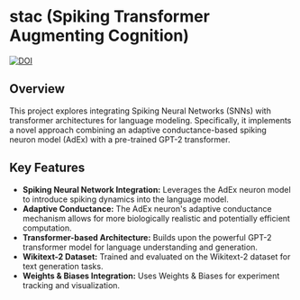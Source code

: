 # stac (Spiking Transformer Augmenting Cognition)

[![DOI](https://zenodo.org/badge/907152074.svg)](https://doi.org/10.5281/zenodo.14545340)

## Overview

This project explores integrating Spiking Neural Networks (SNNs) with transformer architectures for language modeling. Specifically, it implements a novel approach combining an adaptive conductance-based spiking neuron model (AdEx) with a pre-trained GPT-2 transformer. 

## Key Features

* **Spiking Neural Network Integration:** Leverages the AdEx neuron model to introduce spiking dynamics into the language model.
* **Adaptive Conductance:** The AdEx neuron's adaptive conductance mechanism allows for more biologically realistic and potentially efficient computation.
* **Transformer-based Architecture:** Builds upon the powerful GPT-2 transformer model for language understanding and generation.
* **Wikitext-2 Dataset:** Trained and evaluated on the Wikitext-2 dataset for text generation tasks.
* **Weights & Biases Integration:** Uses Weights & Biases for experiment tracking and visualization.
